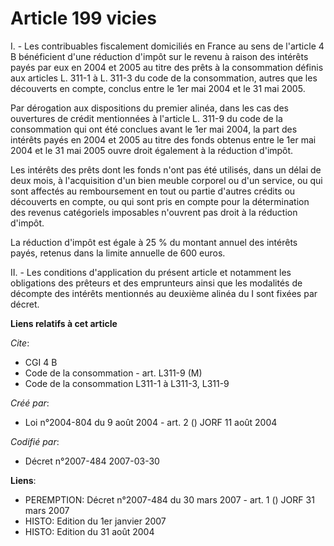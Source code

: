 # Article 199 vicies

I. - Les contribuables fiscalement domiciliés en France au sens de l'article 4 B bénéficient d'une réduction d'impôt sur le
revenu à raison des intérêts payés par eux en 2004 et 2005 au titre des prêts à la consommation définis aux articles L. 311-1
à L. 311-3 du code de la consommation, autres que les découverts en compte, conclus entre le 1er mai 2004 et le 31 mai 2005.

Par dérogation aux dispositions du premier alinéa, dans les cas des ouvertures de crédit mentionnées à l'article L. 311-9 du
code de la consommation qui ont été conclues avant le 1er mai 2004, la part des intérêts payés en 2004 et 2005 au titre des
fonds obtenus entre le 1er mai 2004 et le 31 mai 2005 ouvre droit également à la réduction d'impôt.

Les intérêts des prêts dont les fonds n'ont pas été utilisés, dans un délai de deux mois, à l'acquisition d'un bien meuble
corporel ou d'un service, ou qui sont affectés au remboursement en tout ou partie d'autres crédits ou découverts en compte,
ou qui sont pris en compte pour la détermination des revenus catégoriels imposables n'ouvrent pas droit à la réduction
d'impôt.

La réduction d'impôt est égale à 25 % du montant annuel des intérêts payés, retenus dans la limite annuelle de 600 euros.

II. - Les conditions d'application du présent article et notamment les obligations des prêteurs et des emprunteurs ainsi que
les modalités de décompte des intérêts mentionnés au deuxième alinéa du I sont fixées par décret.

**Liens relatifs à cet article**

_Cite_:

  - CGI 4 B
  - Code de la consommation - art. L311-9 (M)
  - Code de la consommation L311-1 à L311-3, L311-9

_Créé par_:

  - Loi n°2004-804 du 9 août 2004 - art. 2 () JORF 11 août 2004

_Codifié par_:

  - Décret n°2007-484 2007-03-30

**Liens**:

  - PEREMPTION: Décret n°2007-484 du 30 mars 2007 - art. 1 () JORF 31 mars 2007
  - HISTO: Edition du 1er janvier 2007
  - HISTO: Edition du 31 août 2004
